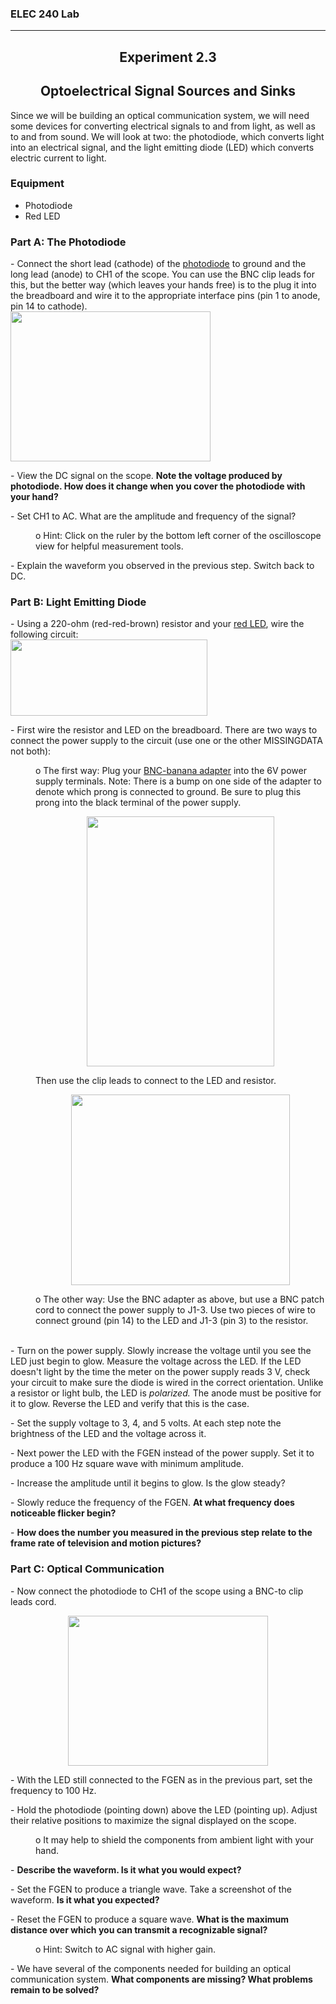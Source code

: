 
<h3>ELEC 240 Lab<hr></h3>


<center>
<h2>
Experiment 2.3
</h2>
<h2>
Optoelectrical Signal Sources and Sinks
</h2>
</center>
<p>
    Since we will be building an optical communication system, we will need some devices for converting electrical signals to and from light, as well as to and
    from sound. We will look at two: the photodiode, which converts light into an electrical signal, and the light emitting diode (LED) which converts electric
    current to light.
</p>
<h3>
    Equipment
</h3>
<ul>
<li>Photodiode
<li>Red LED
</ul>
<h3>
    Part A: The Photodiode
</h3>
<p>
    - Connect the short lead (cathode) of the <a href=/misc_images/#photo-diode>photodiode</a> to
    ground and the long lead (anode) to CH1 of the scope. You can use the BNC clip leads for this, but the better way (which leaves your hands free) is to the
    plug it into the breadboard and wire it to the appropriate interface pins (pin 1 to anode, pin 14 to cathode).
    <br/>
    <img
        border="0"
        width="320"
        height="240"
        src="../figs/photo2.3.1a1.jpg"
    />
</p>
<p>
- View the DC signal on the scope.    <strong>Note the voltage produced by photodiode. How does it change when you cover the photodiode with your hand?</strong>
</p>
<p>
    - Set CH1 to AC. What are the amplitude and frequency of the signal?
</p>
<DT>
<DD><p>
    o Hint: Click on the ruler by the bottom left corner of the oscilloscope view for helpful measurement tools.
</p></DD>
<p>
    - Explain the waveform you observed in the previous step. Switch back to DC.
</p>
<h3>
    Part B: Light Emitting Diode
</h3>
<p>
    - Using a 220-ohm (red-red-brown) resistor and your <a href=/misc_images/#red-led>red LED</a>, wire the following circuit:
    <br/>
    <img
        border="0"
        width="315"
        height="122"
        src="../figs/img159.png"/>
</p>
<p>
    - First wire the resistor and LED on the breadboard. There are two ways to connect the power supply to the circuit (use one or the other MISSINGDATA not both):
</p>
<DD><p>
    o The first way: Plug your <a href=/misc_images/#banana-adapter>BNC-banana adapter</a> into the 6V
    power supply terminals. Note: There is a bump on one side of the adapter to denote which prong is connected to ground. Be sure to plug this prong into the
    black terminal of the power supply.
    <br/>
    <center>
    <img
        border="0"
        width="300"
        height="400"
        src="../figs/dc_bnc.jpg"/>
    </center>
</p>
<p>
    Then use the clip leads to connect to the LED and resistor.
    <br/>
    <center>
    <img
        border="0"
        width="350"
        height="305"
        src="../figs/photo2.3.2c1.jpg"/>
    </center>
</p></DD>
<DD><p>
    o The other way: Use the BNC adapter as above, but use a BNC patch cord to connect the power supply to J1-3. Use two pieces of wire to connect ground (pin
    14) to the LED and J1-3 (pin 3) to the resistor.
    <br/>
    <br/>
</p></DD>
<p>
    - Turn on the power supply. Slowly increase the voltage until you see the LED just begin to glow. Measure the voltage across the LED. If the LED doesn't
    light by the time the meter on the power supply reads 3 V, check your circuit to make sure the diode is wired in the correct orientation. Unlike a resistor
    or light bulb, the LED is <em>polarized.</em> The anode must be positive for it to glow. Reverse the LED and verify that this is the case.
</p>
<p>
    - Set the supply voltage to 3, 4, and 5 volts. At each step note the brightness of the LED and the voltage across it.
</p>
<p>
    - Next power the LED with the FGEN instead of the power supply. Set it to produce a 100 Hz square wave with minimum amplitude.
</p>
<p>
    - Increase the amplitude until it begins to glow. Is the glow steady?
</p>
<p>
    - Slowly reduce the frequency of the FGEN. <strong>At what frequency does noticeable flicker begin?</strong>
</p>
<p>
    - <strong>How does the number you measured in the previous step relate to the frame rate of television and motion pictures?</strong>
</p>
<h3>
    Part C: Optical Communication
</h3>
<p>
    - Now connect the photodiode to CH1 of the scope using a BNC-to clip leads cord.
    <br/>
    <center>
    <img
        border="0"
        width="320"
        height="240"
        src="../figs/photo2.3.3a.jpg"/>
    </center>
</p>
<p>
    - With the LED still connected to the FGEN as in the previous part, set the frequency to 100 Hz.
</p>
<p>
    - Hold the photodiode (pointing down) above the LED (pointing up). Adjust their relative positions to maximize the signal displayed on the scope.
</p>
<DD><p>
    o It may help to shield the components from ambient light with your hand.
</p></DD>
<p>
    - <strong>Describe the waveform. Is it what you would expect?</strong>
</p>
<p>
    - Set the FGEN to produce a triangle wave. Take a screenshot of the waveform. <strong>Is it what you expected?</strong>
</p>
<p>
    - Reset the FGEN to produce a square wave. <strong>What is the maximum distance over which you can transmit a recognizable signal?</strong>
</p>
<DD><p>
    o Hint: Switch to AC signal with higher gain.
</p></DD>
<p>
- We have several of the components needed for building an optical communication system.    <strong>What components are missing? What problems remain to be solved?</strong>
</p>
